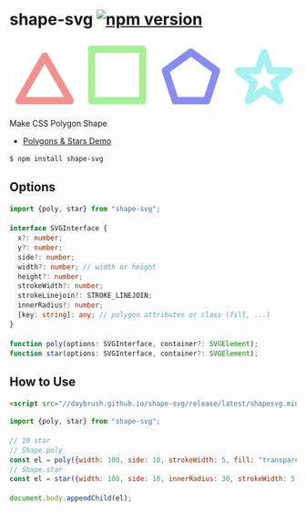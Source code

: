 # shape-svg  [![npm version](https://badge.fury.io/js/shape-svg.svg)](https://badge.fury.io/js/shape-svg)

![](./polygon.png)

Make CSS Polygon Shape

* [Polygons & Stars Demo](https://codepen.io/daybrush/pen/qJoagW)

```sh
$ npm install shape-svg
```

## Options
```ts
import {poly, star} from "shape-svg";

interface SVGInterface {
  x?: number;
  y?: number;
  side?: number;
  width?: number; // width or height
  height?: number;
  strokeWidth?: number;
  strokeLinejoin?: STROKE_LINEJOIN;
  innerRadius?: number;
  [key: string]: any; // polygon attributes or class (fill, ...)
}

function poly(options: SVGInterface, container?: SVGElement);
function star(options: SVGInterface, container?: SVGElement);

```


## How to Use

```html
<script src="//daybrush.github.io/shape-svg/release/latest/shapesvg.min.js"></script>
```
```js
import {poly, star} from "shape-svg";

// 10 star
// Shape.poly
const el = poly({width: 100, side: 10, strokeWidth: 5, fill: "transparent", strokeLinejoin: "round"});
// Shape.star
const el = star({width: 100, side: 10, innerRadius: 30, strokeWidth: 5, strokeLinejoin: "bavel"});

document.body.appendChild(el);

```